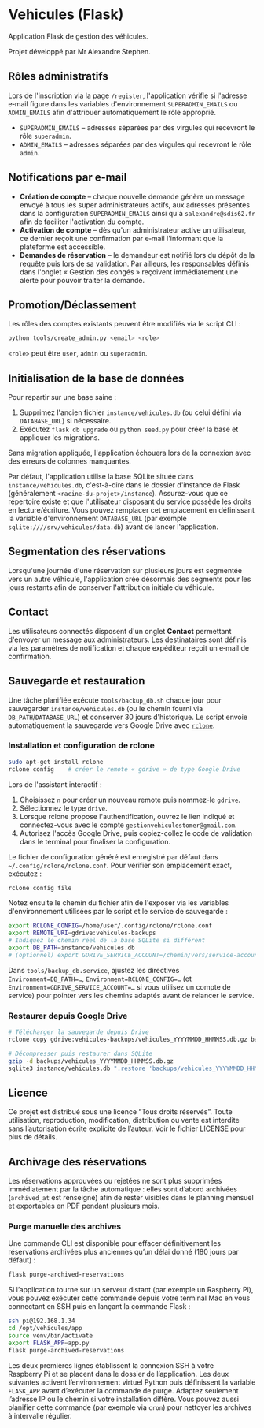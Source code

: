 # Vehicules (Flask)

Application Flask de gestion des véhicules.

Projet développé par Mr Alexandre Stephen.

## Rôles administratifs

Lors de l'inscription via la page `/register`, l'application vérifie si l'adresse e‑mail figure dans les variables d'environnement `SUPERADMIN_EMAILS` ou `ADMIN_EMAILS` afin d'attribuer automatiquement le rôle approprié.

* `SUPERADMIN_EMAILS` – adresses séparées par des virgules qui recevront le
  rôle `superadmin`.
* `ADMIN_EMAILS` – adresses séparées par des virgules qui recevront le rôle
  `admin`.

## Notifications par e‑mail

* **Création de compte** – chaque nouvelle demande génère un message envoyé à
  tous les super administrateurs actifs, aux adresses présentes dans la
  configuration `SUPERADMIN_EMAILS` ainsi qu'à `salexandre@sdis62.fr` afin de
  faciliter l'activation du compte.
* **Activation de compte** – dès qu'un administrateur active un utilisateur, ce
  dernier reçoit une confirmation par e‑mail l'informant que la plateforme est
  accessible.
* **Demandes de réservation** – le demandeur est notifié lors du dépôt de la
  requête puis lors de sa validation. Par ailleurs, les responsables définis
  dans l'onglet « Gestion des congés » reçoivent immédiatement une alerte pour
  pouvoir traiter la demande.

## Promotion/Déclassement

Les rôles des comptes existants peuvent être modifiés via le script CLI :

```bash
python tools/create_admin.py <email> <role>
```

`<role>` peut être `user`, `admin` ou `superadmin`.

## Initialisation de la base de données

Pour repartir sur une base saine :

1. Supprimez l'ancien fichier `instance/vehicules.db` (ou celui défini via `DATABASE_URL`) si nécessaire.
2. Exécutez `flask db upgrade` ou `python seed.py` pour créer la base et appliquer les migrations.

Sans migration appliquée, l'application échouera lors de la connexion avec des erreurs de colonnes manquantes.

Par défaut, l'application utilise la base SQLite située dans `instance/vehicules.db`, c'est-à-dire dans le dossier d'instance de Flask (généralement `<racine-du-projet>/instance`). Assurez-vous que ce répertoire existe et que l'utilisateur disposant du service possède les droits en lecture/écriture. Vous pouvez remplacer cet emplacement en définissant la variable d'environnement `DATABASE_URL` (par exemple `sqlite:////srv/vehicules/data.db`) avant de lancer l'application.

## Segmentation des réservations

Lorsqu'une journée d'une réservation sur plusieurs jours est segmentée vers un autre véhicule, l'application crée désormais des segments pour les jours restants afin de conserver l'attribution initiale du véhicule.

## Contact

Les utilisateurs connectés disposent d'un onglet **Contact** permettant d'envoyer un message aux administrateurs. Les destinataires sont définis via les paramètres de notification et chaque expéditeur reçoit un e‑mail de confirmation.

## Sauvegarde et restauration

Une tâche planifiée exécute `tools/backup_db.sh` chaque jour pour sauvegarder `instance/vehicules.db` (ou le chemin fourni via `DB_PATH`/`DATABASE_URL`) et conserver 30 jours d'historique. Le script envoie automatiquement la sauvegarde vers Google Drive avec [`rclone`](https://rclone.org/).

### Installation et configuration de rclone

```bash
sudo apt-get install rclone
rclone config    # créer le remote « gdrive » de type Google Drive
```

Lors de l'assistant interactif :

1. Choisissez `n` pour créer un nouveau remote puis nommez-le `gdrive`.
2. Sélectionnez le type `drive`.
3. Lorsque rclone propose l'authentification, ouvrez le lien indiqué et connectez-vous avec le compte `gestionvehiculestomer@gmail.com`.
4. Autorisez l'accès Google Drive, puis copiez-collez le code de validation dans le terminal pour finaliser la configuration.

Le fichier de configuration généré est enregistré par défaut dans `~/.config/rclone/rclone.conf`. Pour vérifier son emplacement exact, exécutez :

```bash
rclone config file
```

Notez ensuite le chemin du fichier afin de l'exposer via les variables d'environnement utilisées par le script et le service de sauvegarde :

```bash
export RCLONE_CONFIG=/home/user/.config/rclone/rclone.conf
export REMOTE_URI=gdrive:vehicules-backups
# Indiquez le chemin réel de la base SQLite si différent
export DB_PATH=instance/vehicules.db
# (optionnel) export GDRIVE_SERVICE_ACCOUNT=/chemin/vers/service-account.json
```

Dans `tools/backup_db.service`, ajustez les directives `Environment=DB_PATH=…`, `Environment=RCLONE_CONFIG=…` (et `Environment=GDRIVE_SERVICE_ACCOUNT=…` si vous utilisez un compte de service) pour pointer vers les chemins adaptés avant de relancer le service.

### Restaurer depuis Google Drive

```bash
# Télécharger la sauvegarde depuis Drive
rclone copy gdrive:vehicules-backups/vehicules_YYYYMMDD_HHMMSS.db.gz backups/

# Décompresser puis restaurer dans SQLite
gzip -d backups/vehicules_YYYYMMDD_HHMMSS.db.gz
sqlite3 instance/vehicules.db ".restore 'backups/vehicules_YYYYMMDD_HHMMSS.db'"  # adaptez ce chemin si nécessaire
```

## Licence

Ce projet est distribué sous une licence “Tous droits réservés”.
Toute utilisation, reproduction, modification, distribution ou vente
est interdite sans l’autorisation écrite explicite de l’auteur.
Voir le fichier [LICENSE](LICENSE) pour plus de détails.

## Archivage des réservations

Les réservations approuvées ou rejetées ne sont plus supprimées
immédiatement par la tâche automatique : elles sont d’abord archivées
(`archived_at` est renseigné) afin de rester visibles dans le planning
mensuel et exportables en PDF pendant plusieurs mois.

### Purge manuelle des archives

Une commande CLI est disponible pour effacer définitivement les
réservations archivées plus anciennes qu’un délai donné (180 jours par
défaut) :

```bash
flask purge-archived-reservations
```

Si l’application tourne sur un serveur distant (par exemple un
Raspberry Pi), vous pouvez exécuter cette commande depuis votre terminal
Mac en vous connectant en SSH puis en lançant la commande Flask :

```bash
ssh pi@192.168.1.34
cd /opt/vehicules/app
source venv/bin/activate
export FLASK_APP=app.py
flask purge-archived-reservations
```

Les deux premières lignes établissent la connexion SSH à votre Raspberry Pi
et se placent dans le dossier de l’application. Les deux suivantes activent
l’environnement virtuel Python puis définissent la variable `FLASK_APP`
avant d’exécuter la commande de purge. Adaptez seulement l’adresse IP ou le
chemin si votre installation diffère. Vous pouvez aussi planifier cette
commande (par exemple via `cron`) pour nettoyer les archives à intervalle
régulier.
